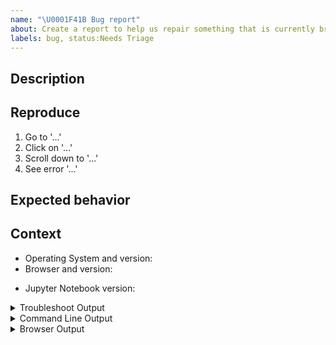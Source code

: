 ```yaml
---
name: "\U0001F41B Bug report"
about: Create a report to help us repair something that is currently broken
labels: bug, status:Needs Triage
---
```


<!-- Welcome! Thank you for contributing. These HTML comments will not render in the issue, but you can delete them once you've read them if you prefer! -->

<!--
Right now, you're opening an issue to report a bug in Jupyter Notebook.

Please answer the following questions for yourself before submitting an issue
- [ ] I checked the documentation and found no answer
- [ ] I checked to make sure that this issue has not already been filed
- [ ] I'm reporting the issue to the correct repository

If you have further questions after reading below, please visit the Jupyter Notebook discourse channel (https://discourse.jupyter.org/) and submit your questions there. There are many more people in the Jupyter community that engage on that channel.

NOTE:
Jupyter Notebook 6.x development is in maintenance-only mode. Bugs found in Notebook 6.x and that don't reproduce in Notebook 7.x may not get fixed.

Work in this repository is focused on Jupyter Notebook 7.x, the former RetroLab project. The code base for Notebook 7.x is very different than Notebook 6.x. If you can, please try reproducing Notebook 6.x bugs with Notebook 7.x using the main branch of this repository.

We recommend that you check out JupyterLab (https://github.com/jupyterlab/jupyterlab), Jupyter's next generation Notebook interface.

Here, we're looking for specific bugs in the Jupyter Notebook codebase. If you think you've identified such a bug, you can continue opening your issue here. We'd appreciate if you include as much detail as possible, such as links to the offending code, snapshots of the UI issue, code blocks with your console logs, etc.
-->

## Description

<!--Describe the bug clearly and concisely. Include screenshots if possible-->

## Reproduce

<!--Describe step-by-step instructions to reproduce the behavior-->

1. Go to '...'
2. Click on '...'
3. Scroll down to '...'
4. See error '...'

<!--Describe how you diagnosed the issue. See the guidelines at
https://jupyter-notebook.readthedocs.io/en/latest/troubleshooting.html -->

## Expected behavior

<!--Describe what you expected to happen-->

## Context

<!--Complete the following for context, and add any other relevant context-->

- Operating System and version: <!-- e.g. Linux Ubuntu 21.04 -->
- Browser and version: <!-- e.g. Chrome 92 -->
<!-- Please note the Notebook version you are working with. You can find this in the Help -> About Jupyter Notebook menu option or by running `jupyter --version` from your terminal -->
- Jupyter Notebook version: <!-- e.g. 3.1.7 -->

<!--The more content you provide, the more we can help!-->

<details><summary>Troubleshoot Output</summary>
<pre>
Paste the output from running `jupyter troubleshoot` from the command line here.
You may want to sanitize the paths in the output.
</pre>
</details>

<details><summary>Command Line Output</summary>
<pre>
Paste the output from your command line running `jupyter notebook` here, use `--debug` if possible.
</pre>
</details>

<details><summary>Browser Output</summary>
<!--See https://webmasters.stackexchange.com/a/77337 for how to access the JavaScript console-->
<pre>
Paste the output from your browser Javascript console here, if applicable.

</pre>
</details>
